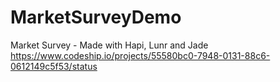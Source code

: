 MarketSurveyDemo
================

Market Survey - Made with Hapi, Lunr and Jade
https://www.codeship.io/projects/55580bc0-7948-0131-88c6-0612149c5f53/status
